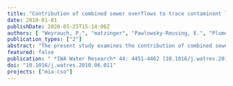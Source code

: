 ```yaml
---
title: "Contribution of combined sewer overflows to trace contaminant loads in urban streams"
date: 2010-01-01
publishDate: 2020-05-25T15:14:06Z
authors: [ "Weyrauch, P.", "matzinger", "Pawlowsky-Reusing, E.", "Plume, S.", "von Seggern, D.", "Heinzmann, B.", "Schroeder, K.", "rouault" ]
publication_types: ["2"]
abstract: "The present study examines the contribution of combined sewer overflows (CSO) to loads and concentrations of trace contaminants in receiving surface water. A simple method to assess the ratio of CSO to wastewater treatment plant (WWTP) effluents was applied to the urban River Spree in Berlin, Germany. The assessment indicated that annual loads are dominated by CSO for substances with removal in WWTP above w95%. Moreover, it showed that substances with high removal in WWTP can lead to concentration peaks in the river during CSO events. The calculated results could be verified based on eight years of monitoring data from the River Spree, collected between 2000 and 2007. Substances that are well removed in WWTP such as NTA (nitrilotriacetic acid) were found to occur in significantly increased concentration during CSO, while the concentration of substances that are poorly removable in WWTP such as EDTA (ethylenediaminetetraacetic acid) decreased in CSO-influenced samples due to dilution effects. The overall results indicate the potential importance of the CSO pathway of well-removable sewage-based trace contaminants to rivers. In particular, high concentrations during CSO events may be relevant for aquatic organisms. Given the results, it is suggested to include well-removable, sewage-based trace contaminants, a substance group often neglected in the past, in future studies on urban rivers in case of combined sewer systems. The presented methodology is suggested for a first assessment, since it is based solely on urban drainage data, which is available in most cities."
featured: false
publication: " *IWA Water Research* 44: 4451-4462 [10.1016/j.watres.2010.06.011](https://doi.org/10.1016/j.watres.2010.06.011)"
doi: "10.1016/j.watres.2010.06.011"
projects: ["mia-cso"]
---
```


